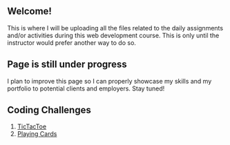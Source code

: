 ## Welcome!

This is where I will be uploading all the files related to the daily assignments and/or activities during this web development course. This is only until the instructor would prefer another way to do so. 

## Page is still under progress

I plan to improve this page so I can properly showcase my skills and my portfolio to potential clients and employers. Stay tuned!

## Coding Challenges

1. [TicTacToe](https://rlapolonio.github.io/batch6-activities/Coding-challenges/tictactoe/index.html)
2. [Playing Cards](https://rlapolonio.github.io/batch6-activities/Coding-challenges/playing-cards/index.html)

